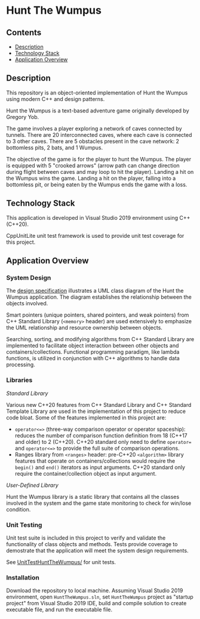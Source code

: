 # Hunt The Wumpus

## Contents

- [Description](#description)
- [Technology Stack](#technology-stack)
- [Application Overview](#application-overview)


## Description
This repository is an object-oriented implementation of Hunt the Wumpus using modern C++ and design patterns.

Hunt the Wumpus is a text-based adventure game originally developed by Gregory Yob.

The game involves a player exploring a network of caves connected by tunnels. There are 20 interconnected caves, where each cave is connected to 3 other caves. There are 5 obstacles present in the cave network: 2 bottomless pits, 2 bats, and 1 Wumpus. 

The objective of the game is for the player to hunt the Wumpus. The player is equipped with 5 "crooked arrows" (arrow path can change direction during flight between caves and may loop to hit the player). Landing a hit on the Wumpus wins the game. Landing a hit on the player, falling into a bottomless pit, or being eaten by the Wumpus ends the game with a loss.

## Technology Stack
This application is developed in Visual Studio 2019 environment using C++ (C++20).

CppUnitLite unit test framework is used to provide unit test coverage for this project.

## Application Overview
### System Design
The [design specification](https://github.com/myu404/HuntTheWumpus/blob/master/HuntTheWumpusDesignSpec.pdf) illustrates a UML class diagram of the Hunt the Wumpus application. The diagram establishes the relationship between the objects involved. 

Smart pointers (unique pointers, shared pointers, and weak pointers) from C++ Standard Library (```<memory>``` header) are used extensively to emphasize the UML relationship and resource ownership between objects. 

Searching, sorting, and modifying algorithms from C++ Standard Library are implemented to facilitate object interaction between other objects and containers/collections. Functional programming paradigm, like lambda functions, is utilized in conjunction with C++ algorithms to handle data processing.

### Libraries
*Standard Library*

Various new C++20 features from C++ Standard Library and C++ Standard Template Library are used in the implementation of this project to reduce code bloat. Some of the features implemented in this project are:

- ```operator<=>``` (three-way comparison operator or operator spaceship): reduces the number of comparison function definition from 18 (C++17 and older) to 2 (C++20). C++20 standard only need to define ```operator=``` and ```operator<=>``` to provide the full suite of comparison operations. 
- Ranges library from ```<ranges>``` header: pre-C++20 ```<algorithm>``` library features that operate on containers/collections would require the ```begin()``` and ```end()``` iterators as input arguments. C++20 standard only require the container/collection object as input argument.

*User-Defined Library*

Hunt the Wumpus library is a static library that contains all the classes involved in the system and the game state monitoring to check for win/lose condition.

### Unit Testing
Unit test suite is included in this project to verify and validate the functionality of class objects and methods. Tests provide coverage to demostrate that the application will meet the system design requirements.

See [UnitTestHuntTheWumpus/](https://github.com/myu404/HuntTheWumpus/tree/master/UnitTestHuntTheWumpus) for unit tests.

### Installation
Download the repository to local machine. Assuming Visual Studio 2019 environment, open ```HuntTheWumpus.sln```, set ```HuntTheWumpus``` project as "startup project" from Visual Studio 2019 IDE, build and compile solution to create executable file, and run the executable file.
